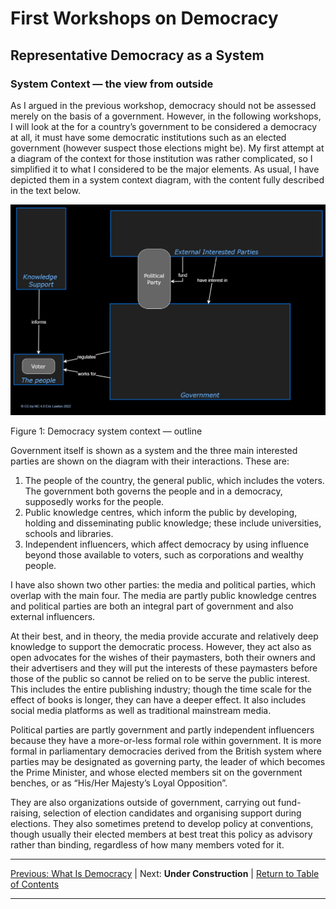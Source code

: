 # First Workshops on Democracy

## Representative Democracy as a System

### System Context ― the view from outside

As I argued in the previous workshop, democracy should not be assessed merely on the basis of a government.
However, in the following workshops, I will look at the  for a country’s government to be considered a democracy at all, it must have some democratic institutions such as an elected government (however suspect those elections might be). My first attempt at a diagram of the context for those institution was rather complicated, so I simplified it to what I considered to be the major elements. As usual, I have depicted them in a system context diagram, with the content fully described in the text below.  


<img src="/assets/images/Democratic Institutions - outline.jpg" alt="Outline system context diagram for representative democracy , as described in the text" class=diagram />

Figure 1: Democracy system context ― outline

Government itself is shown as a system and the three main interested parties  are shown on the diagram with their interactions. These are:

1. The people of the country, the general public, which includes the voters. The government both governs the people and in a democracy, supposedly works for the people.
2. Public knowledge centres, which inform the public by developing, holding and disseminating public knowledge; these include universities, schools and libraries.
3. Independent influencers, which affect democracy by using influence beyond those available to voters, such as corporations and wealthy people.

I have also shown two other parties: the media and political parties, which overlap with the main four. The media are partly public knowledge centres and political parties are both an integral part of government and also external influencers.

At their best, and in theory, the media  provide accurate and relatively deep knowledge to support the democratic process. However, they act also as open advocates for the wishes of their paymasters, both their owners and their advertisers and they will put the interests of these paymasters before those of the public so cannot be relied on to be serve the public interest. This includes the entire publishing industry; though the time scale for the effect of books is longer, they can have a deeper effect. It also includes social media platforms as well as traditional mainstream media.

Political parties are partly government and partly independent influencers because they have a more-or-less formal role within government. It is more formal in parliamentary democracies derived from the British system where parties may be designated as governing party, the leader of which becomes the Prime Minister, and whose elected members sit on the government benches, or as “His/Her Majesty’s Loyal Opposition”.

They are also organizations outside of government, carrying out fund-raising, selection of election candidates and organising support during elections. They also sometimes pretend to develop policy at conventions, though usually their elected members at best treat this policy as advisory rather than binding, regardless of how many members voted for it.

***
[Previous: What Is Democracy](whatisdemocracy) \| Next: **Under Construction** <!-- [Next: Workshop on Countries](../../firstworkshops/nationstates/clarifyingconcepts) -->| [Return to Table of Contents](../../../index)

***
